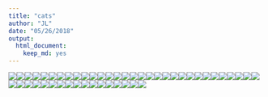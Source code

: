 ```yaml
---
title: "cats"
author: "JL"
date: "05/26/2018"
output: 
  html_document: 
    keep_md: yes
---
```







![](catImages/p-1.png)<!-- -->![](catImages/p-2.png)<!-- -->![](catImages/p-3.png)<!-- -->![](catImages/p-4.png)<!-- -->![](catImages/p-5.png)<!-- -->![](catImages/p-6.png)<!-- -->![](catImages/p-7.png)<!-- -->![](catImages/p-8.png)<!-- -->![](catImages/p-9.png)<!-- -->![](catImages/p-10.png)<!-- -->![](catImages/p-11.png)<!-- -->![](catImages/p-12.png)<!-- -->![](catImages/p-13.png)<!-- -->![](catImages/p-14.png)<!-- -->![](catImages/p-15.png)<!-- -->![](catImages/p-16.png)<!-- -->![](catImages/p-17.png)<!-- -->![](catImages/p-18.png)<!-- -->![](catImages/p-19.png)<!-- -->![](catImages/p-20.png)<!-- -->![](catImages/p-21.png)<!-- -->![](catImages/p-22.png)<!-- -->![](catImages/p-23.png)<!-- -->![](catImages/p-24.png)<!-- -->![](catImages/p-25.png)<!-- -->![](catImages/p-26.png)<!-- -->![](catImages/p-27.png)<!-- -->![](catImages/p-28.png)<!-- -->![](catImages/p-29.png)<!-- -->![](catImages/p-30.png)<!-- -->![](catImages/p-31.png)<!-- -->![](catImages/p-32.png)<!-- -->![](catImages/p-33.png)<!-- -->![](catImages/p-34.png)<!-- -->![](catImages/p-35.png)<!-- -->![](catImages/p-36.png)<!-- -->![](catImages/p-37.png)<!-- -->![](catImages/p-38.png)<!-- -->![](catImages/p-39.png)<!-- -->![](catImages/p-40.png)<!-- -->![](catImages/p-41.png)<!-- -->![](catImages/p-42.png)<!-- -->![](catImages/p-43.png)<!-- -->![](catImages/p-44.png)<!-- -->![](catImages/p-45.png)<!-- -->![](catImages/p-46.png)<!-- -->![](catImages/p-47.png)<!-- -->![](catImages/p-48.png)<!-- -->

